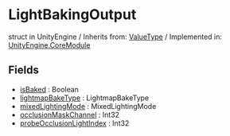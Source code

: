 # LightBakingOutput
struct in UnityEngine
 / Inherits from: <a href="https://docs.unity3d.com/6000.0/Documentation/ScriptReference/ValueType.html">ValueType</a> / Implemented in: <a href="https://docs.unity3d.com/6000.0/Documentation/ScriptReference/UnityEngine.CoreModule.html">UnityEngine.CoreModule</a>
## Fields
- <a href="https://docs.unity3d.com/6000.0/Documentation/ScriptReference/LightBakingOutput-isBaked.html">isBaked</a> : Boolean
- <a href="https://docs.unity3d.com/6000.0/Documentation/ScriptReference/LightBakingOutput-lightmapBakeType.html">lightmapBakeType</a> : LightmapBakeType
- <a href="https://docs.unity3d.com/6000.0/Documentation/ScriptReference/LightBakingOutput-mixedLightingMode.html">mixedLightingMode</a> : MixedLightingMode
- <a href="https://docs.unity3d.com/6000.0/Documentation/ScriptReference/LightBakingOutput-occlusionMaskChannel.html">occlusionMaskChannel</a> : Int32
- <a href="https://docs.unity3d.com/6000.0/Documentation/ScriptReference/LightBakingOutput-probeOcclusionLightIndex.html">probeOcclusionLightIndex</a> : Int32
